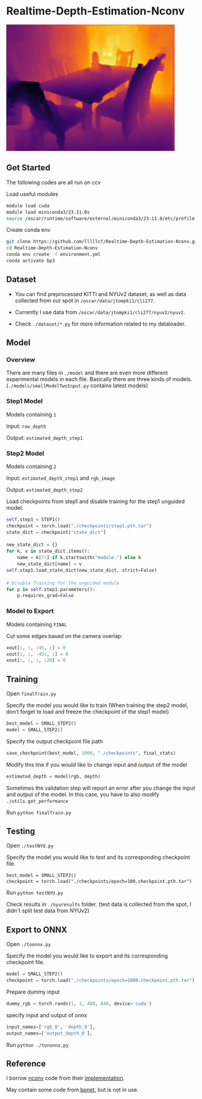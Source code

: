 # Realtime-Depth-Estimation-Nconv

<img src="./src_imgs/color_output.png" alt="0000000017" style="zoom:70%;" />

## Get Started

The following codes are all run on ccv

Load useful modules

```bash
module load cuda
module load miniconda3/23.11.0s
source /oscar/runtime/software/external/miniconda3/23.11.0/etc/profile.d/conda.sh
```

Create conda env

```bash
git clone https://github.com/lllllcf/Realtime-Depth-Estimation-Nconv.git
cd Realtime-Depth-Estimation-Nconv
conda env create -f environment.yml
conda activate bp3
```



## Dataset

+ You can find preprocessed KITTI and NYUv2 dataset, as well as data collected from our spot in `/oscar/data/jtompki1/cli277`.

+ Currently I use data from `/oscar/data/jtompki1/cli277/nyuv2/nyuv2`.

+ Check `./dataset/*.py` for more information related to my dataloader.



## Model

### Overview

There are many files in `./model` and there are even more different experimental models in each file. Basically there are three kinds of models. (`./models/smallModelTwoInput.py` contains latest models)



### Step1 Model

Models containing `1`

Input: `raw_depth`

Output: `estimated_depth_step1`



### Step2 Model

Models containing `2`

Input: `estimated_depth_step1` and `rgb_image`

Output: `estimated_depth_step2`

Load checkpoints from step1 and disable training for the step1 unguided model:

```python
self.step1 = STEP1()
checkpoint = torch.load("./checkpoints/step1.pth.tar")
state_dict = checkpoint["state_dict"]

new_state_dict = {}
for k, v in state_dict.items():
    name = k[7:] if k.startswith("module.") else k
    new_state_dict[name] = v
self.step1.load_state_dict(new_state_dict, strict=False)

# Disable Training for the unguided module
for p in self.step1.parameters():            
    p.requires_grad=False
```



### Model to Export

Models containing `FINAL`

Cut some edges based on the camera overlap:

```python
xout[:, :, :45, :] = 0
xout[:, :, -45:, :] = 0
xout[:, :, :, :20] = 0
```





## Training

Open `finalTrain.py`

Specify the model you would like to train (When training the step2 model, don’t forget to load and freeze the checkpoint of the step1 model)

```python
best_model = SMALL_STEP2()
model = SMALL_STEP2()
```

Specify the output checkpoint file path

```python
save_checkpoint(best_model, 1000, "./checkpoints", final_stats)
```

Modify this line if you would like to change input and output of the model

```python
estimated_depth = model(rgb, depth)
```

Sometimes the validation step will report an error after you change the input and output of the model. In this case, you have to also modify `./utils.get_performance`

Run `python finalTrain.py`



## Testing

Open `./testNYU.py`

Specify the model you would like to test and its corresponding checkpoint file.

```pytyhon
best_model = SMALL_STEP2()
checkpoint = torch.load("./checkpoints/epoch=100.checkpoint.pth.tar")
```

Run `python testNYU.py`

Check results in `./nyuresults` folder. (test data is collected from the spot, I didn't split test data from NYUv2)



## Export to ONNX

Open `./toonnx.py`

Specify the model you would like to export and its corresponding checkpoint file.

```python
model = SMALL_STEP2()
checkpoint = torch.load("./checkpoints/epoch=1000.checkpoint.pth.tar")
```

Prepare dummy input

```python
dummy_rgb = torch.randn(1, 3, 480, 640, device='cuda')
```

specify input and output of onnx

```python
input_names=['rgb_0', 'depth_0'],
output_names=['output_depth_0'],
```

Run `python ./tononnx.py`



## Reference

I borrow [nconv](https://arxiv.org/abs/1811.01791) code from their [implementation](https://github.com/abdo-eldesokey/nconv).

May contain some code from [bpnet](https://github.com/kundajelab/bpnet), but is not in use.